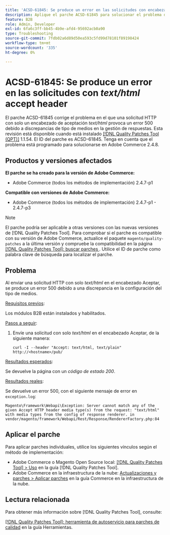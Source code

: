 ```yaml
---
title: 'ACSD-61845: Se produce un error en las solicitudes con encabezado de aceptación de texto/html'
description: Aplique el parche ACSD-61845 para solucionar el problema de Adobe Commerce donde el envío de una solicitud HTTP con solo un encabezado de aceptación *text/html* provoca un error 500, con módulos B2B instalados.
feature: B2B
role: Admin, Developer
exl-id: 6fa6c3ff-bb45-4b9e-afd4-95692acb0a90
type: Troubleshooting
source-git-commit: 7fdb02a6d89d50ea593c5fd99d78101f89198424
workflow-type: tm+mt
source-wordcount: '335'
ht-degree: 0%

---
```


# ACSD-61845: Se produce un error en las solicitudes con *text/html* accept header

El parche ACSD-61845 corrige el problema en el que una solicitud HTTP con solo un encabezado de aceptación *text/html* provoca un error 500 debido a discrepancias de tipo de medios en la gestión de respuestas. Esta revisión está disponible cuando está instalado [[!DNL Quality Patches Tool (QPT)]](/help/tools/quality-patches-tool/quality-patches-tool-to-self-serve-quality-patches.md) 1.1.54. El ID del parche es ACSD-61845. Tenga en cuenta que el problema está programado para solucionarse en Adobe Commerce 2.4.8.

## Productos y versiones afectados

**El parche se ha creado para la versión de Adobe Commerce:**

* Adobe Commerce (todos los métodos de implementación) 2.4.7-p1

**Compatible con versiones de Adobe Commerce:**

* Adobe Commerce (todos los métodos de implementación) 2.4.7-p1 - 2.4.7-p3

>[!NOTE]
>
>El parche podría ser aplicable a otras versiones con las nuevas versiones de [!DNL Quality Patches Tool]. Para comprobar si el parche es compatible con su versión de Adobe Commerce, actualice el paquete `magento/quality-patches` a la última versión y compruebe la compatibilidad en la página [[!DNL Quality Patches Tool]: buscar parches ](https://experienceleague.adobe.com/tools/commerce-quality-patches/index.html?lang=es). Utilice el ID de parche como palabra clave de búsqueda para localizar el parche.

## Problema

Al enviar una solicitud HTTP con solo *text/html* en el encabezado Aceptar, se produce un error 500 debido a una discrepancia en la configuración del tipo de medios.

<u>Requisitos previos</u>:

Los módulos B2B están instalados y habilitados.

<u>Pasos a seguir</u>:

1. Envíe una solicitud con solo *text/html* en el encabezado Aceptar, de la siguiente manera:

   ```
   curl -I --header "Accept: text/html, text/plain" http://<hostname>/pub/
   ```

<u>Resultados esperados</u>:

Se devuelve la página con un *código de estado 200*.

<u>Resultados reales</u>:

Se devuelve un error 500, con el siguiente mensaje de error en `exception.log`:

```
Magento\Framework\Webapi\Exception: Server cannot match any of the given Accept HTTP header media type(s) from the request: "text/html" with media types from the config of response renderer. in vendor/magento/framework/Webapi/Rest/Response/RendererFactory.php:84
```

## Aplicar el parche

Para aplicar parches individuales, utilice los siguientes vínculos según el método de implementación:

* Adobe Commerce o Magento Open Source local: [[!DNL Quality Patches Tool] > Uso](/help/tools/quality-patches-tool/usage.md) en la guía [!DNL Quality Patches Tool].
* Adobe Commerce en la infraestructura de la nube: [Actualizaciones y parches > Aplicar parches](https://experienceleague.adobe.com/docs/commerce-cloud-service/user-guide/develop/upgrade/apply-patches.html?lang=es) en la guía Commerce en la infraestructura de la nube.

## Lectura relacionada

Para obtener más información sobre [!DNL Quality Patches Tool], consulte:

[[!DNL Quality Patches Tool]: herramienta de autoservicio para parches de calidad](/help/tools/quality-patches-tool/quality-patches-tool-to-self-serve-quality-patches.md) en la guía Herramientas.
